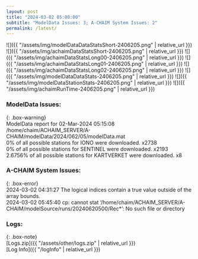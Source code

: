 ```yaml
---
layout: post
title: "2024-03-02 05:00:00"
subtitle: "ModelData Issues: 3; A-CHAIM System Issues: 2"
permalink: /latest/
---
```


![]({{ "/assets/img/modelDataDataStatsShort-2406205.png" | relative_url }})
![]({{ "/assets/img/achaimDataStatsShort-2406205.png" | relative_url }})
![]({{ "/assets/img/achaimDataStatsLong00-2406205.png" | relative_url }})
![]({{ "/assets/img/achaimDataStatsLong01-2406205.png" | relative_url }})
![]({{ "/assets/img/achaimDataStatsLong02-2406205.png" | relative_url }})
![]({{ "/assets/img/modelDataDataStats-2406205.png" | relative_url }})
![]({{ "/assets/img/modelDataStationStats-2406205.png" | relative_url }})
![]({{ "/assets/img/achaimRunTime-2406205.png" | relative_url }})


### ModelData Issues:  
  
{: .box-warning}  
 ModelData report for 02-Mar-2024 05:15:08   
 /home/chaim/ACHAIM_SERVER/A-CHAIM/modelData/2024/062/05/modelData.mat   
 0% of all possible stations for IONO were downloaded. x2738   
 0% of all possible stations for SENTINEL were downloaded. x2193   
 2.6756% of all possible stations for KARTVERKET were downloaded. x8   
  
### A-CHAIM System Issues:  
  
{: .box-error}  
2024-03-02 04:31:27 The logical indices contain a true value outside of the array bounds.  
2024-03-02 05:45:40 cp: cannot stat ‘/home/chaim/ACHAIM_SERVER/A-CHAIM/modelSource/runs/20240620500/Rec*’: No such file or directory  

### Logs:  
  
{: .box-note}  
[Logs.zip]({{ "/assets/other/logs.zip" | relative_url }})  
[Log Info]({{ "/logInfo" | relative_url }})  
